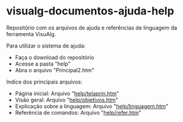 # visualg-documentos-ajuda-help
Repositório com os arquivos de ajuda e referências de linguagem da ferramenta VisuAlg.

Para utilizar o sistema de ajuda:

- Faça o download do repositório
- Acesse a pasta "help"
- Abra o arquivo "Principal2.htm"

Indíce dos principais arquivos:

- Página inicial: Arquivo "[help/telaprin.htm](./help/telaprin.htm)"
- Visão geral: Arquivo "[help/objetivos.htm](./help/objetivos.htm)"
- Explicação sobre a linguagem: Arquivo "[help/linguagem.htm](./help/linguagem.htm)"
- Referência de comandos: Arquivo "[help/refer.htm](./help/refer.htm)"
